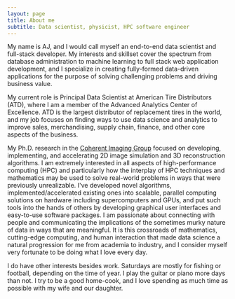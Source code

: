 ```yaml
---
layout: page
title: About me
subtitle: Data scientist, physicist, HPC software engineer
---
```


My name is AJ, and I would call myself an end-to-end data scientist and full-stack developer. My interests and skillset cover the spectrum from database administration to machine learning to full stack web application development, and I specialize in creating fully-formed data-driven applications for the purpose of solving challenging problems and driving business value.

My current role is Principal Data Scientist at American Tire Distributors (ATD), where I am a member of the Advanced Analytics Center of Excellence. ATD is the largest distributor of replacement tires in the world, and my job focuses on finding ways to use data science and analytics to improve sales, merchandising, supply chain, finance, and other core aspects of the business.

My Ph.D. research in the [Coherent Imaging Group](http://www.physics.ucla.edu/research/imaging/) focused on developing, implementing, and accelerating 2D image simulation and 3D reconstruction algorithms. I am extremely interested in all aspects of high-performance computing (HPC) and particularly how the interplay of HPC techniques and mathematics may be used to solve real-world problems in ways that were previously unrealizable. I've developed novel algorithms, implemented/accelerated existing ones into scalable, parallel computing solutions on hardware including supercomputers and GPUs, and put such tools into the hands of others by developing graphical user interfaces and easy-to-use software packages. I am passionate about connecting with people and communicating the implications of the sometimes murky nature of data in ways that are meaningful. It is this crossroads of mathematics, cutting-edge computing, and human interaction that made data science a natural progression for me from academia to industry, and I consider myself very fortunate to be doing what I love every day.

I do have other interests besides work. Saturdays are mostly for fishing or football, depending on the time of year. I play the guitar or piano more days than not. I try to be a good home-cook, and I love spending as much time as possible with my wife and our daughter.
